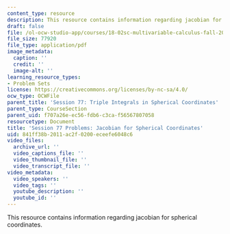 ```yaml
---
content_type: resource
description: This resource contains information regarding jacobian for spherical coordinates.
draft: false
file: /ol-ocw-studio-app/courses/18-02sc-multivariable-calculus-fall-2010/841ff38b2011ac2f0200eceefe6048c6_MIT18_02SC_pb_77_quest.pdf
file_size: 77920
file_type: application/pdf
image_metadata:
  caption: ''
  credit: ''
  image-alt: ''
learning_resource_types:
- Problem Sets
license: https://creativecommons.org/licenses/by-nc-sa/4.0/
ocw_type: OCWFile
parent_title: 'Session 77: Triple Integrals in Spherical Coordinates'
parent_type: CourseSection
parent_uid: f707a26e-ec56-fdb6-c3ca-f56567807058
resourcetype: Document
title: 'Session 77 Problems: Jacobian for Spherical Coordinates'
uid: 841ff38b-2011-ac2f-0200-eceefe6048c6
video_files:
  archive_url: ''
  video_captions_file: ''
  video_thumbnail_file: ''
  video_transcript_file: ''
video_metadata:
  video_speakers: ''
  video_tags: ''
  youtube_description: ''
  youtube_id: ''
---
```

This resource contains information regarding jacobian for spherical coordinates.